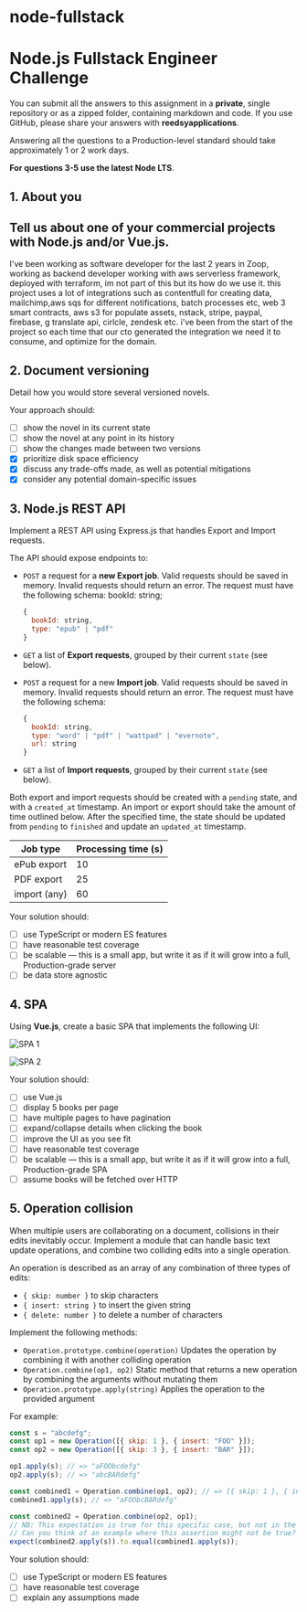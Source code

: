 # node-fullstack

# Node.js Fullstack Engineer Challenge

You can submit all the answers to this assignment in a **private**, single repository or as a zipped folder, containing markdown and code. If you use GitHub, please share your answers with **reedsyapplications**.

Answering all the questions to a Production-level standard should take approximately 1 or 2 work days.

**For questions 3-5 use the latest Node LTS**.

## 1. About you

Tell us about one of your commercial projects with Node.js and/or Vue.js.
-------------------
I've been working as software developer for the last 2 years in Zoop, working as backend developer working with aws serverless framework, deployed with terraform, im not part of this but its how do we use it.
this project uses a lot of integrations such as contentfull for creating data, mailchimp,aws sqs for different notifications, batch processes etc, web 3 smart contracts, aws s3 for populate assets, nstack, stripe, paypal, firebase, g translate api, cirlcle, zendesk etc.
i've been from the start of the project so each time that our cto generated the integration we need it to consume, and optimize for the domain.

## 2. Document versioning

Detail how you would store several versioned novels.

Your approach should:

- [ ] show the novel in its current state
- [ ] show the novel at any point in its history
- [ ] show the changes made between two versions
- [x] prioritize disk space efficiency
- [x] discuss any trade-offs made, as well as potential mitigations
- [x] consider any potential domain-specific issues

## 3. Node.js REST API

Implement a REST API using Express.js that handles Export and Import requests.

The API should expose endpoints to:
- `POST` a request for a **new Export job**. Valid requests should be saved in memory. Invalid requests should return an error. The request must have the following schema:  bookId: string;


  ```javascript
  {
    bookId: string,
    type: "epub" | "pdf"
  }
  ```

- `GET` a list of **Export requests**, grouped by their current `state` (see below).
- `POST` a request for a new **Import job**. Valid requests should be saved in memory. Invalid requests should return an error. The request must have the following schema:

  ```javascript
  {
    bookId: string,
    type: "word" | "pdf" | "wattpad" | "evernote",
    url: string
  }
  ```

- `GET` a list of **Import requests**, grouped by their current `state` (see below).

Both export and import requests should be created with a `pending` state, and with a `created_at` timestamp. An import or export should take the amount of time outlined below. After the specified time, the state should be updated from `pending` to `finished` and update an `updated_at` timestamp.

| Job type     | Processing time (s) |
| ------------ | ------------------- |
| ePub export  | 10                  |
| PDF export   | 25                  |
| import (any) | 60                  |

Your solution should:

- [ ] use TypeScript or modern ES features
- [ ] have reasonable test coverage
- [ ] be scalable — this is a small app, but write it as if it will grow into a full, Production-grade server
- [ ] be data store agnostic

## 4. SPA

Using **Vue.js**, create a basic SPA that implements the following UI:

![SPA 1](./images/node_4-01.png "SPA 1")

![SPA 2](./images/node_4-02.png "SPA 2")

Your solution should:

- [ ] use Vue.js
- [ ] display 5 books per page
- [ ] have multiple pages to have pagination
- [ ] expand/collapse details when clicking the book
- [ ] improve the UI as you see fit
- [ ] have reasonable test coverage
- [ ] be scalable — this is a small app, but write it as if it will grow into a full, Production-grade SPA
- [ ] assume books will be fetched over HTTP

## 5. Operation collision

When multiple users are collaborating on a document, collisions in their edits inevitably occur. Implement a module that can handle basic text update operations, and combine two colliding edits into a single operation.

An operation is described as an array of any combination of three types of edits:

- `{ skip: number }` to skip characters
- `{ insert: string }` to insert the given string
- `{ delete: number }` to delete a number of characters

Implement the following methods:
- `Operation.prototype.combine(operation)` Updates the operation by combining it with another colliding operation
- `Operation.combine(op1, op2)` Static method that returns a new operation by combining the arguments without mutating them
- `Operation.prototype.apply(string)` Applies the operation to the provided argument

For example:

```javascript
const s = "abcdefg";
const op1 = new Operation([{ skip: 1 }, { insert: "FOO" }]);
const op2 = new Operation([{ skip: 3 }, { insert: "BAR" }]);

op1.apply(s); // => "aFOObcdefg"
op2.apply(s); // => "abcBARdefg"

const combined1 = Operation.combine(op1, op2); // => [{ skip: 1 }, { insert: 'FOO' }, { skip: 2}, { insert: 'BAR' } ]
combined1.apply(s); // => "aFOObcBARdefg"

const combined2 = Operation.combine(op2, op1);
// NB: This expectation is true for this specific case, but not in the general case.
// Can you think of an example where this assertion might not be true?
expect(combined2.apply(s)).to.equal(combined1.apply(s));
```

Your solution should:

- [ ] use TypeScript or modern ES features
- [ ] have reasonable test coverage
- [ ] explain any assumptions made